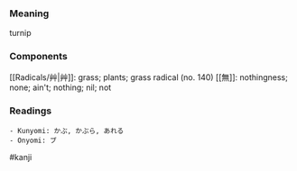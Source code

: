 ### Meaning

turnip

### Components

[[Radicals/艸|艸]]: grass; plants; grass radical (no. 140) [[無]]: nothingness; none; ain't; nothing; nil; not

### Readings

```
- Kunyomi: かぶ, かぶら, あれる
- Onyomi: ブ
```

#kanji